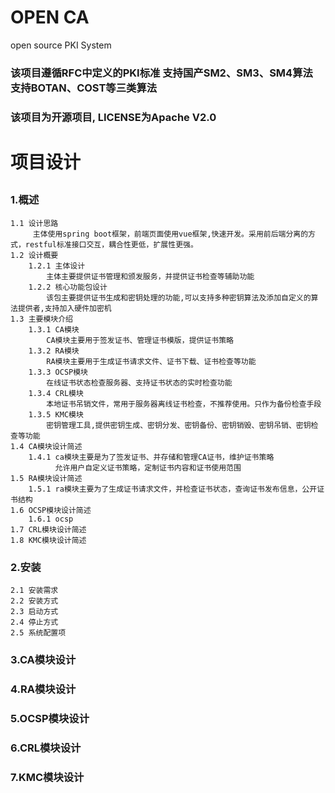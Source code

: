 # OPEN CA
open source PKI System

 ### 该项目遵循RFC中定义的PKI标准 支持国产SM2、SM3、SM4算法 支持BOTAN、COST等三类算法
 ### 该项目为开源项目, LICENSE为Apache V2.0
 
 # 项目设计
  ## 

  ### 1.概述

    1.1 设计思路
         主体使用spring boot框架，前端页面使用vue框架,快速开发。采用前后端分离的方式，restful标准接口交互，耦合性更低，扩展性更强。
    1.2 设计概要
        1.2.1 主体设计
            主体主要提供证书管理和颁发服务，并提供证书检查等辅助功能
        1.2.2 核心功能包设计
            该包主要提供证书生成和密钥处理的功能,可以支持多种密钥算法及添加自定义的算法提供者,支持加入硬件加密机
    1.3 主要模块介绍
        1.3.1 CA模块
            CA模块主要用于签发证书、管理证书模版，提供证书策略
        1.3.2 RA模块
            RA模块主要用于生成证书请求文件、证书下载、证书检查等功能
        1.3.3 OCSP模块
            在线证书状态检查服务器、支持证书状态的实时检查功能
        1.3.4 CRL模块
            本地证书吊销文件，常用于服务器离线证书检查，不推荐使用。只作为备份检查手段
        1.3.5 KMC模块
            密钥管理工具,提供密钥生成、密钥分发、密钥备份、密钥销毁、密钥吊销、密钥检查等功能
    1.4 CA模块设计简述
        1.4.1 ca模块主要是为了签发证书、并存储和管理CA证书，维护证书策略
              允许用户自定义证书策略，定制证书内容和证书使用范围
    1.5 RA模块设计简述
        1.5.1 ra模块主要为了生成证书请求文件，并检查证书状态，查询证书发布信息，公开证书结构
    1.6 OCSP模块设计简述
        1.6.1 ocsp 
    1.7 CRL模块设计简述
    1.8 KMC模块设计简述
   
  
  ### 2.安装

    2.1 安装需求
    2.2 安装方式
    2.3 启动方式
    2.4 停止方式
    2.5 系统配置项
  
  ### 3.CA模块设计
  
  ### 4.RA模块设计
  
  ### 5.OCSP模块设计
  
  ### 6.CRL模块设计
  
  ### 7.KMC模块设计
